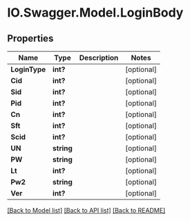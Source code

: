 # IO.Swagger.Model.LoginBody
## Properties

Name | Type | Description | Notes
------------ | ------------- | ------------- | -------------
**LoginType** | **int?** |  | [optional] 
**Cid** | **int?** |  | [optional] 
**Sid** | **int?** |  | [optional] 
**Pid** | **int?** |  | [optional] 
**Cn** | **int?** |  | [optional] 
**Sft** | **int?** |  | [optional] 
**Scid** | **int?** |  | [optional] 
**UN** | **string** |  | [optional] 
**PW** | **string** |  | [optional] 
**Lt** | **int?** |  | [optional] 
**Pw2** | **string** |  | [optional] 
**Ver** | **int?** |  | [optional] 

[[Back to Model list]](../README.md#documentation-for-models) [[Back to API list]](../README.md#documentation-for-api-endpoints) [[Back to README]](../README.md)

